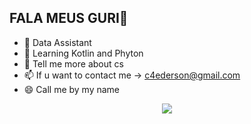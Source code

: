 ## FALA MEUS GURI👋

- 🔭 Data Assistant
- 🌱 Learning Kotlin and Phyton
- 💬 Tell me more about cs
- 📫 If u want to contact me -> c4ederson@gmail.com
- 😄 Call me by my name


<div style="text-align:center"><img src="https://media4.giphy.com/media/v1.Y2lkPTc5MGI3NjExdG93b2UxYnRuam9nM2xuZWdtdzQ0Y3R5bWI5N3Z6aWk2MG01NGk3ZyZlcD12MV9pbnRlcm5hbF9naWZfYnlfaWQmY3Q9Zw/6WdI8PHO1R6rTpy4ET/giphy.gif" /></div>

<!--
**edersoncaldato/edersoncaldato** is a ✨ _special_ ✨ repository because its `README.md` (this file) appears on your GitHub profile.

Here are some ideas to get you started:

-->
